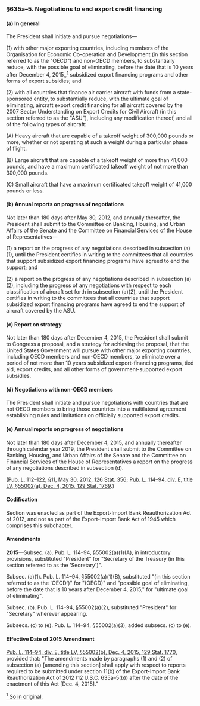 ### §635a–5. Negotiations to end export credit financing ###

[]()

#### (a) In general ####

The President shall initiate and pursue negotiations—

[]()

(1) with other major exporting countries, including members of the Organisation for Economic Co-operation and Development (in this section referred to as the "OECD") and non-OECD members, to substantially reduce, with the possible goal of eliminating, before the date that is 10 years after December 4, 2015,,<sup><a href="#635a-5_1_target" name="635a-5_1">1</a></sup> subsidized export financing programs and other forms of export subsidies; and

[]()

(2) with all countries that finance air carrier aircraft with funds from a state-sponsored entity, to substantially reduce, with the ultimate goal of eliminating, aircraft export credit financing for all aircraft covered by the 2007 Sector Understanding on Export Credits for Civil Aircraft (in this section referred to as the "ASU"), including any modification thereof, and all of the following types of aircraft:

[]()

(A) Heavy aircraft that are capable of a takeoff weight of 300,000 pounds or more, whether or not operating at such a weight during a particular phase of flight.

[]()

(B) Large aircraft that are capable of a takeoff weight of more than 41,000 pounds, and have a maximum certificated takeoff weight of not more than 300,000 pounds.

[]()

(C) Small aircraft that have a maximum certificated takeoff weight of 41,000 pounds or less.

[]()

#### (b) Annual reports on progress of negotiations ####

Not later than 180 days after May 30, 2012, and annually thereafter, the President shall submit to the Committee on Banking, Housing, and Urban Affairs of the Senate and the Committee on Financial Services of the House of Representatives—

[]()

(1) a report on the progress of any negotiations described in subsection (a)(1), until the President certifies in writing to the committees that all countries that support subsidized export financing programs have agreed to end the support; and

[]()

(2) a report on the progress of any negotiations described in subsection (a)(2), including the progress of any negotiations with respect to each classification of aircraft set forth in subsection (a)(2), until the President certifies in writing to the committees that all countries that support subsidized export financing programs have agreed to end the support of aircraft covered by the ASU.

[]()

#### (c) Report on strategy ####

Not later than 180 days after December 4, 2015, the President shall submit to Congress a proposal, and a strategy for achieving the proposal, that the United States Government will pursue with other major exporting countries, including OECD members and non-OECD members, to eliminate over a period of not more than 10 years subsidized export-financing programs, tied aid, export credits, and all other forms of government-supported export subsidies.

[]()

#### (d) Negotiations with non-OECD members ####

The President shall initiate and pursue negotiations with countries that are not OECD members to bring those countries into a multilateral agreement establishing rules and limitations on officially supported export credits.

[]()

#### (e) Annual reports on progress of negotiations ####

Not later than 180 days after December 4, 2015, and annually thereafter through calendar year 2019, the President shall submit to the Committee on Banking, Housing, and Urban Affairs of the Senate and the Committee on Financial Services of the House of Representatives a report on the progress of any negotiations described in subsection (d).

([Pub. L. 112–122, §11, May 30, 2012, 126 Stat. 356](/statviewer.htm?volume=126&page=356); [Pub. L. 114–94, div. E, title LV, §55002(a), Dec. 4, 2015, 129 Stat. 1769](/statviewer.htm?volume=129&page=1769).)

#### Codification ####

Section was enacted as part of the Export-Import Bank Reauthorization Act of 2012, and not as part of the Export-Import Bank Act of 1945 which comprises this subchapter.

#### Amendments ####

**2015**—Subsec. (a). Pub. L. 114–94, §55002(a)(1)(A), in introductory provisions, substituted "President" for "Secretary of the Treasury (in this section referred to as the 'Secretary')".

Subsec. (a)(1). Pub. L. 114–94, §55002(a)(1)(B), substituted "(in this section referred to as the 'OECD')" for "(OECD)" and "possible goal of eliminating, before the date that is 10 years after December 4, 2015," for "ultimate goal of eliminating".

Subsec. (b). Pub. L. 114–94, §55002(a)(2), substituted "President" for "Secretary" wherever appearing.

Subsecs. (c) to (e). Pub. L. 114–94, §55002(a)(3), added subsecs. (c) to (e).

#### Effective Date of 2015 Amendment ####

[Pub. L. 114–94, div. E, title LV, §55002(b), Dec. 4, 2015, 129 Stat. 1770](/statviewer.htm?volume=129&page=1770), provided that: "The amendments made by paragraphs (1) and (2) of subsection (a) [amending this section] shall apply with respect to reports required to be submitted under section 11(b) of the Export-Import Bank Reauthorization Act of 2012 (12 U.S.C. 635a–5(b)) after the date of the enactment of this Act [Dec. 4, 2015]."

[<sup>1</sup> So in original.](#635a-5_1)